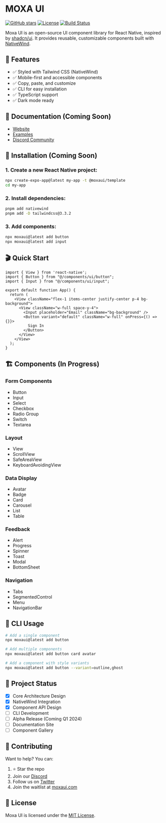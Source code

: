 # MOXA UI

[![GitHub stars](https://img.shields.io/github/stars/princeajuzie7/moxa-ui)](https://github.com/princeajuzie7/moxa-ui)
[![License](https://img.shields.io/badge/license-MIT-blue?style=for-the-badge&color=blue&labelColor=black)](https://github.com/princeajuzie7/moxa-ui/blob/main/LICENSE.md)
[![Build Status](https://img.shields.io/badge/status-coming%20soon-orange?style=for-the-badge&labelColor=black)](https://moxaui.com)

Moxa UI is an open-source UI component library for React Native, inspired by [shadcn/ui](https://ui.shadcn.com). It provides reusable, customizable components built with [NativeWind](https://nativewind.dev).

## 🌟 Features

- ✅ Styled with Tailwind CSS (NativeWind)
- ✅ Mobile-first and accessible components
- ✅ Copy, paste, and customize
- ✅ CLI for easy installation
- ✅ TypeScript support
- ✅ Dark mode ready

## 📖 Documentation (Coming Soon)

- [Website](https://moxaui..com)
- [Examples](https://github.com/moxaui/examples)
- [Discord Community](https://discord.gg/moxaui)

## 🚀 Installation (Coming Soon)

### 1. Create a new React Native project:

```bash
npx create-expo-app@latest my-app -t @moxaui/template
cd my-app
```

### 2. Install dependencies:

```bash
pnpm add nativewind
pnpm add -D tailwindcss@3.3.2
```

### 3. Add components:

```bash
npx moxaui@latest add button
npx moxaui@latest add input
```

## 🎬 Quick Start

```tsx
import { View } from 'react-native';
import { Button } from "@/components/ui/button";
import { Input } from "@/components/ui/input";

export default function App() {
  return (
    <View className="flex-1 items-center justify-center p-4 bg-background">
      <View className="w-full space-y-4">
        <Input placeholder="Email" className="bg-background" />
        <Button variant="default" className="w-full" onPress={() => {}}>
          Sign In
        </Button>
      </View>
    </View>
  );
}
```

## 🏗 Components (In Progress)

### Form Components
- Button
- Input
- Select
- Checkbox
- Radio Group
- Switch
- Textarea

### Layout
- View
- ScrollView
- SafeAreaView
- KeyboardAvoidingView

### Data Display
- Avatar
- Badge
- Card
- Carousel
- List
- Table

### Feedback
- Alert
- Progress
- Spinner
- Toast
- Modal
- BottomSheet

### Navigation
- Tabs
- SegmentedControl
- Menu
- NavigationBar

## 🔧 CLI Usage

```bash
# Add a single component
npx moxaui@latest add button

# Add multiple components
npx moxaui@latest add button card avatar

# Add a component with style variants
npx moxaui@latest add button --variant=outline,ghost
```

## 📅 Project Status

- [x] Core Architecture Design
- [x] NativeWind Integration
- [x] Component API Design
- [ ] CLI Development
- [ ] Alpha Release (Coming Q1 2024)
- [ ] Documentation Site
- [ ] Component Gallery

## 🤝 Contributing

Want to help? You can:

1. ⭐ Star the repo
2. Join our [Discord](https://discord.gg/moxaui)
3. Follow us on [Twitter](https://twitter.com/moxaui)
4. Join the waitlist at [moxaui.com](https://moxaui.com)

## 📝 License

Moxa UI is licensed under the [MIT License](https://github.com/princeajuzie7/moxa-ui/blob/main/LICENSE.md).

